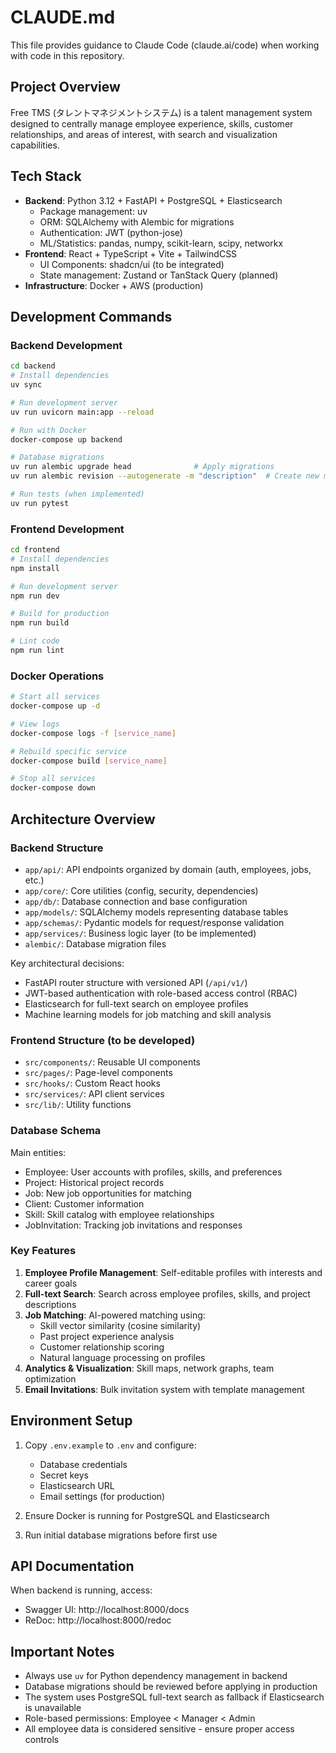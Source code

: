 # CLAUDE.md

This file provides guidance to Claude Code (claude.ai/code) when working with code in this repository.

## Project Overview

Free TMS (タレントマネジメントシステム) is a talent management system designed to centrally manage employee experience, skills, customer relationships, and areas of interest, with search and visualization capabilities.

## Tech Stack

- **Backend**: Python 3.12 + FastAPI + PostgreSQL + Elasticsearch
  - Package management: uv
  - ORM: SQLAlchemy with Alembic for migrations
  - Authentication: JWT (python-jose)
  - ML/Statistics: pandas, numpy, scikit-learn, scipy, networkx
- **Frontend**: React + TypeScript + Vite + TailwindCSS
  - UI Components: shadcn/ui (to be integrated)
  - State management: Zustand or TanStack Query (planned)
- **Infrastructure**: Docker + AWS (production)

## Development Commands

### Backend Development
```bash
cd backend
# Install dependencies
uv sync

# Run development server
uv run uvicorn main:app --reload

# Run with Docker
docker-compose up backend

# Database migrations
uv run alembic upgrade head              # Apply migrations
uv run alembic revision --autogenerate -m "description"  # Create new migration

# Run tests (when implemented)
uv run pytest
```

### Frontend Development
```bash
cd frontend
# Install dependencies
npm install

# Run development server
npm run dev

# Build for production
npm run build

# Lint code
npm run lint
```

### Docker Operations
```bash
# Start all services
docker-compose up -d

# View logs
docker-compose logs -f [service_name]

# Rebuild specific service
docker-compose build [service_name]

# Stop all services
docker-compose down
```

## Architecture Overview

### Backend Structure
- `app/api/`: API endpoints organized by domain (auth, employees, jobs, etc.)
- `app/core/`: Core utilities (config, security, dependencies)
- `app/db/`: Database connection and base configuration
- `app/models/`: SQLAlchemy models representing database tables
- `app/schemas/`: Pydantic models for request/response validation
- `app/services/`: Business logic layer (to be implemented)
- `alembic/`: Database migration files

Key architectural decisions:
- FastAPI router structure with versioned API (`/api/v1/`)
- JWT-based authentication with role-based access control (RBAC)
- Elasticsearch for full-text search on employee profiles
- Machine learning models for job matching and skill analysis

### Frontend Structure (to be developed)
- `src/components/`: Reusable UI components
- `src/pages/`: Page-level components
- `src/hooks/`: Custom React hooks
- `src/services/`: API client services
- `src/lib/`: Utility functions

### Database Schema
Main entities:
- Employee: User accounts with profiles, skills, and preferences
- Project: Historical project records
- Job: New job opportunities for matching
- Client: Customer information
- Skill: Skill catalog with employee relationships
- JobInvitation: Tracking job invitations and responses

### Key Features
1. **Employee Profile Management**: Self-editable profiles with interests and career goals
2. **Full-text Search**: Search across employee profiles, skills, and project descriptions
3. **Job Matching**: AI-powered matching using:
   - Skill vector similarity (cosine similarity)
   - Past project experience analysis
   - Customer relationship scoring
   - Natural language processing on profiles
4. **Analytics & Visualization**: Skill maps, network graphs, team optimization
5. **Email Invitations**: Bulk invitation system with template management

## Environment Setup

1. Copy `.env.example` to `.env` and configure:
   - Database credentials
   - Secret keys
   - Elasticsearch URL
   - Email settings (for production)

2. Ensure Docker is running for PostgreSQL and Elasticsearch

3. Run initial database migrations before first use

## API Documentation

When backend is running, access:
- Swagger UI: http://localhost:8000/docs
- ReDoc: http://localhost:8000/redoc

## Important Notes

- Always use `uv` for Python dependency management in backend
- Database migrations should be reviewed before applying in production
- The system uses PostgreSQL full-text search as fallback if Elasticsearch is unavailable
- Role-based permissions: Employee < Manager < Admin
- All employee data is considered sensitive - ensure proper access controls